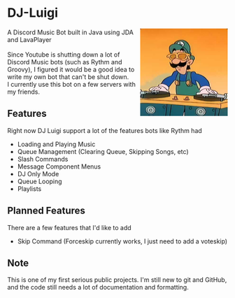 # DJ-Luigi
<img align="right" src="https://github.com/NovaNix/DJ-Luigi/blob/main/DJ%20Luigi.jpg?raw=true" height="200" width="200">
A Discord Music Bot built in Java using JDA and LavaPlayer<br><br>
Since Youtube is shutting down a lot of Discord Music bots (such as Rythm and Groovy), I figured it would be a good idea to write my own bot that can't be shut down.<br>
I currently use this bot on a few servers with my friends.

## Features
Right now DJ Luigi support a lot of the features bots like Rythm had
- Loading and Playing Music
- Queue Management (Clearing Queue, Skipping Songs, etc)
- Slash Commands
- Message Component Menus
- DJ Only Mode
- Queue Looping
- Playlists

## Planned Features
There are a few features that I'd like to add
- Skip Command (Forceskip currently works, I just need to add a voteskip)

## Note
This is one of my first serious public projects. I'm still new to git and GitHub, and the code still needs a lot of documentation and formatting. 
